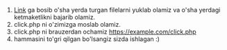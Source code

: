 1. <a href="https://github.com/Akhmadjonuz/clickuz-shopping-api-php">Link</a> ga bosib o'sha yerda turgan filelarni yuklab olamiz va o'sha yerdagi ketmaketlikni bajarib olamiz.<br/>
2. click.php ni o'zimizga moslab olamiz.
3. click.php ni brauzerdan ochamiz https://example.com/click.php
4. hammasini to'gri qilgan bo'lsangiz sizda ishlagan :)
